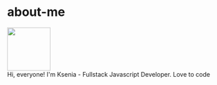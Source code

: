 # about-me
<div id="header">
  <img src="https://media.giphy.com/media/13HgwGsXF0aiGY/giphy.gif" width="100"/>
</div>
Hi, everyone! I'm Ksenia - Fullstack Javascript Developer. Love to code 
